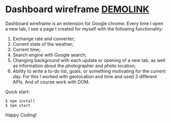# Dashboard wireframe [DEMOLINK](https://vladislav-burhovetskiy.github.io/homepage/)
Dashboard wireframe is an extension for Google chrome. Every time I open a new tab, I see a page I created for myself with the following functionality:
1. Exchange rate and converter;
2. Current state of the weather;
3. Current time;
4. Search engine with Google search;
5. Changing background with each update or opening of a new tab, as well as information about the photographer and photo location;
6. Ability to write a to-do list, goals, or something motivating for the current day.
For this I worked with geolocation and time and used 3 different APIs. And of course work with DOM.

Quick start:

```
$ npm install
$ npm start
````

Happy Coding!
